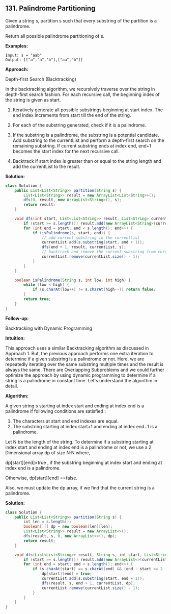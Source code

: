 ## 131. Palindrome Partitioning

Given a string s, partition s such that every substring of the partition is a palindrome.

Return all possible palindrome partitioning of s.

**Examples:** 

```
Input: s = "aab"
Output: [["a","a","b"],["aa","b"]]
```

**Approach:**

Depth-first Search (Backtracking)

In the backtracking algorithm, we recursively traverse over the string in depth-first search fashion. For each recursive call, the beginning index of the string is given as start.

1. Iteratively generate all possible substrings beginning at start index. The end index increments from start till the end of the string.

2. For each of the substring generated, check if it is a palindrome.

3. If the substring is a palindrome, the substring is a potential candidate. Add substring to the currentList and perform a depth-first search on the remaining substring. If current substring ends at index end, end+1 becomes the start index for the next recursive call.

4. Backtrack if start index is greater than or equal to the string length and add the currentList to the result.

**Solution:**

```java
class Solution {
    public List<List<String>> partition(String s) {
        List<List<String>> result = new ArrayList<List<String>>();
        dfs(0, result, new ArrayList<String>(), s);
        return result;
    }

    void dfs(int start, List<List<String>> result, List<String> currentList, String s) {
        if (start >= s.length()) result.add(new ArrayList<String>(currentList));
        for (int end = start; end < s.length(); end++) {
            if (isPalindrome(s, start, end)) {
                // add current substring in the currentList
                currentList.add(s.substring(start, end + 1));
                dfs(end + 1, result, currentList, s);
                // backtrack and remove the current substring from currentList
                currentList.remove(currentList.size() - 1);
            }
        }
    }

    boolean isPalindrome(String s, int low, int high) {
        while (low < high) {
            if (s.charAt(low++) != s.charAt(high--)) return false;
        }
        return true;
    }
}
```

**Follow-up:**

Backtracking with Dynamic Programming

**Intuition:**

This approach uses a similar Backtracking algorithm as discussed in Approach 1. But, the previous approach performs one extra iteration to determine if a given substring is a palindrome or not. Here, we are repeatedly iterating over the same substring multiple times and the result is always the same. There are Overlapping Subproblems and we could further optimize the approach by using dynamic programming to determine if a string is a palindrome in constant time. Let's understand the algorithm in detail.

**Algorithm:**

A given string s starting at index start and ending at index end is a palindrome if following conditions are satisfied :

1. The characters at start and end indexes are equal.
2. The substring starting at index start+1 and ending at index end−1 is a palindrome.

Let N be the length of the string. To determine if a substring starting at index start and ending at index end is a palindrome or not, we use a 2 Dimensional array dp of size N⋅N where,

dp[start][end]=true , if the substring beginning at index start and ending at index end is a palindrome.

Otherwise, dp[start][end] ==false.

Also, we must update the dp array, if we find that the current string is a palindrome.

**Solution:**

```java
class Solution {
    public List<List<String>> partition(String s) {
        int len = s.length();
        boolean[][] dp = new boolean[len][len];
        List<List<String>> result = new ArrayList<>();
        dfs(result, s, 0, new ArrayList<>(), dp);
        return result;
    }

    void dfs(List<List<String>> result, String s, int start, List<String> currentList, boolean[][] dp) {
        if (start >= s.length()) result.add(new ArrayList<>(currentList));
        for (int end = start; end < s.length(); end++) {
            if (s.charAt(start) == s.charAt(end) && (end - start <= 2 || dp[start + 1][end - 1])) {
                dp[start][end] = true;
                currentList.add(s.substring(start, end + 1));
                dfs(result, s, end + 1, currentList, dp);
                currentList.remove(currentList.size() - 1);
            }
        }
    }
}
```